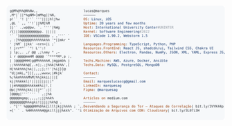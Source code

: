 <a href="https://medium.com/@marquesag">
  <picture>
    <source media="(prefers-color-scheme: dark)" srcset="https://raw.githubusercontent.com/marquesag/marquesag/main/dark_mode.svg">
    <img alt="Lucas Marques GitHub Profile README" src="https://raw.githubusercontent.com/marquesag/marquesag/main/light_mode.svg">
  </picture>
</a>
